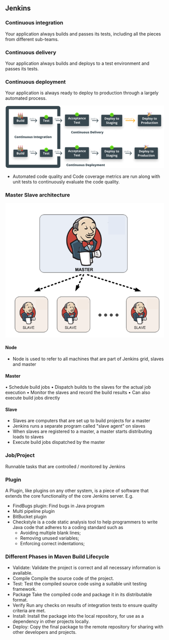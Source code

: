 

## Jenkins


### Continuous integration
Your application always builds and passes its tests, including all the pieces from different sub-teams.

### Continuous delivery
Your application always builds and deploys to a test environment and passes its tests.

### Continuous deployment
Your application is always ready to deploy to production through a largely automated process.

![CI-CD](images/CI_CD1.png)


- Automated code quality and Code coverage metrics are run along with unit tests to continuously evaluate the code quality.

### Master Slave architecture
![CI-CD](images/Jenkins_Master_Slave.png)

#### Node
- Node is used to refer to all machines that are part of Jenkins grid, slaves and master

#### Master
• Schedule build jobs
• Dispatch builds to the slaves for the actual job execution
• Monitor the slaves and record the build results
• Can also execute build jobs directly

#### Slave
- Slaves are computers that are set up to build projects for a master
- Jenkins runs a separate program called "slave agent" on slaves
- When slaves are registered to a master, a master starts distributing loads to slaves
- Execute build jobs dispatched by the master

### Job/Project
Runnable tasks that are controlled / monitored by Jenkins

### Plugin
A Plugin, like plugins on any other system, is a piece of software that extends the core functionality of the core Jenkins server.
E.g.
- FindBugs plugin: Find bugs in Java program
- Multi pipeline plugin
- BitBucket plugin
- Checkstyle is a code static analysis tool to help programmers to write
Java code that adheres to a coding standard such as
  - Avoiding multiple blank lines;
  - Removing unused variables;
  - Enforcing correct indentations;


### Different Phases in Maven Build Lifecycle
- Validate: Validate the project is correct and all necessary information is available.
- Compile Compile the source code of the project.
- Test: Test the compiled source code using a suitable unit testing framework.
- Package Take the compiled code and package it in its distributable format.
- Verify Run any checks on results of integration tests to ensure quality criteria are met.
- Install: Install the package into the local repository, for use as a dependency in other projects locally.
- Deploy: Copy the final package to the remote repository for sharing with other developers and projects.
